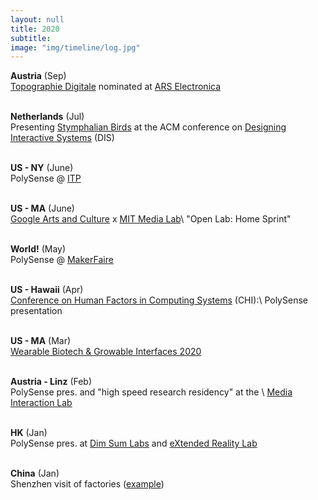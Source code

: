 ```yaml
---
layout: null
title: 2020
subtitle:
image: "img/timeline/log.jpg"
---
```


**Austria** (Sep) <br> [Topographie Digitale](http://datapaulette.org/work/topographie-digitale/) nominated at [ARS Electronica](https://starts-prize.aec.at/en)

<br> **Netherlands** (Jul) <br> Presenting [Stymphalian Birds](https://audreybriot.fr/stymphalian-birds) at the ACM conference on [Designing Interactive Systems](https://dis.acm.org/2020) (DIS)

<br> **US - NY** (June) <br> PolySense @ [ITP](https://itp.nyu.edu/camp2020/session/179)

<br> **US - MA** (June) <br> [Google Arts and Culture](https://artsandculture.google.com) x [MIT Media Lab](https://www.media.mit.edu/posts/open-lab-home-sprint/)\\
"Open Lab: Home Sprint"

<br> **World!** (May) <br> PolySense @ [MakerFaire](https://makerfaire.com/maker/entry/72292)

<br> **US - Hawaii** (Apr) <br> [Conference on Human Factors in Computing Systems](https://chi2020.acm.org/) (CHI):\\
PolySense presentation

<br> **US - MA** (Mar) <br> [Wearable Biotech & Growable Interfaces 2020](http://wearablebiotech.media.mit.edu/)

<br> **Austria - Linz** (Feb) <br> PolySense pres. and "high speed research residency" at the \\
[Media Interaction Lab](http://mi-lab.org/)

<br> **HK** (Jan) <br> PolySense pres. at [Dim Sum Labs](https://www.dimsumlabs.com/2020/01/05/presentation-at-hackjam-21st-jan-the-polysense-project/) and [eXtended Reality Lab](http://xr-lab.org)

<br> **China** (Jan) <br> Shenzhen visit of factories ([example](http://988pcba.com))

